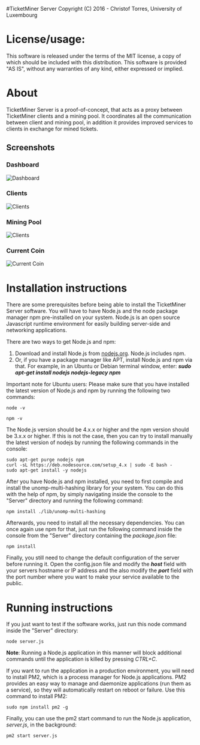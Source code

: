 #TicketMiner Server
Copyright (C) 2016 - Christof Torres, University of Luxembourg

License/usage:
=========================
This software is released under the terms of the MIT license, a copy
of which should be included with this distribution.
This software is provided "AS IS", without any warranties of any kind,
either expressed or implied.

About
=========================
TicketMiner Server is a proof-of-concept, that acts as a proxy between TicketMiner clients and a mining pool. It coordinates all the communication between client and mining pool, in addition it provides improved services to clients in exchange for mined tickets.

Screenshots
-----------
### Dashboard
![Dashboard](https://raw.githubusercontent.com/christoftorres/TicketMiner/master/Server/screenshots/screen-dashboard.png?raw=true "Dashboard")

### Clients
![Clients](https://raw.githubusercontent.com/christoftorres/TicketMiner/master/Server/screenshots/screen-clients.png?raw=true "Clients")

### Mining Pool
![Clients](https://github.com/christoftorres/TicketMiner/blob/master/Server/screenshots/screen-miningpool.png?raw=true "Clients")

### Current Coin
![Current Coin](https://raw.githubusercontent.com/christoftorres/TicketMiner/master/Server/screenshots/screen-currentcoin.png?raw=true "Current Coin")

Installation instructions
=========================
There are some prerequisites before being able to install the TicketMiner Server software. You will have to have Node.js and the node package manager npm pre-installed on your system. Node.js is an open source Javascript runtime environment for easily building server-side and networking applications.

There are two ways to get Node.js and npm:

1. Download and install Node.js from [nodejs.org](https://nodejs.org/en/). Node.js includes npm.
2. Or, if you have a package manager like APT, install Node.js and npm via that. For example, in an Ubuntu or Debian terminal window, enter: ***sudo apt-get install nodejs nodejs-legacy npm***

Important note for Ubuntu users: Please  make sure that you have installed the latest version of Node.js and npm by running the following two commands:

	node -v
	
	npm -v

The Node.js version should be 4.x.x or higher and the npm version should be 3.x.x or higher. If this is not the case, then you can try to install manually the latest version of nodejs by running the following commands in the console:

	sudo apt-get purge nodejs npm
	curl -sL https://deb.nodesource.com/setup_4.x | sudo -E bash -
	sudo apt-get install -y nodejs

After you have Node.js and npm installed, you need to first compile and install the unomp-multi-hashing library for your system. You can do this with the help of npm, by simply navigating inside the console to the "Server" directory and running the following command:

	npm install ./lib/unomp-multi-hashing

Afterwards, you need to install all the necessary dependencies. You can once again use npm for that, just run the following command inside the console from the "Server" directory containing the _package.json_ file:

	npm install

Finally, you still need to change the default configuration of the server before running it. Open the config.json file and modify the ***host*** field with your servers hostname or IP address and the also modify the ***port*** field with the port number where you want to make your service available to the public.

Running instructions
====================
If you just want to test if the software works, just run this node command inside the "Server" directory:

	node server.js

**Note**: Running a Node.js application in this manner will block additional commands until the application is killed by pressing _CTRL+C_.

If you want to run the application in a production environment, you will need to install PM2, which is a process manager for Node.js applications. PM2 provides an easy way to manage and daemonize applications (run them as a service), so they will automatically restart on reboot or failure. Use this command to install PM2:

	sudo npm install pm2 -g

Finally, you can use the pm2 start command to run the Node.js application, _server.js_, in the background:

	pm2 start server.js

